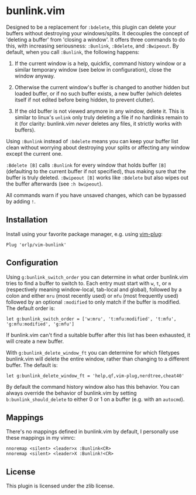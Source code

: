 # bunlink.vim

Designed to be a replacement for `:bdelete`, this plugin can delete your buffers
without destroying your windows/splits. It decouples the concept of 'deleting
a buffer' from 'closing a window'. It offers three commands to do this, with
increasing seriousness: `:Bunlink`, `:Bdelete`, and `:Bwipeout`. By default,
when you call `:Bunlink`, the following happens:

 1. If the current window is a help, quickfix, command history window or a
 similar temporary window (see below in configuration), close the window anyway.
 
 2. Otherwise the current window's buffer is changed to another hidden but
 loaded buffer, or if no such buffer exists, a new buffer (which deletes itself
 if not edited before being hidden, to prevent clutter).

 3. If the old buffer is not viewed anymore in any window, delete it. This is
 similar to linux's `unlink` only truly deleting a file if no hardlinks remain
 to it (for clarity: bunlink.vim *never* deletes any files, it strictly works
 with buffers).

Using `:Bunlink` instead of `:bdelete` means you can keep your buffer list
clean without worrying about destroying your splits or affecting any window
except the current one.

`:Bdelete [B]` calls `:Bunlink` for every window that holds buffer `[B]`
(defaulting to the current buffer if not specified), thus making sure that the
buffer is truly deleted. `:Bwipeout [B]` works like `:Bdelete` but also wipes
out the buffer afterwards (see `:h bwipeout`).

All commands warn if you have unsaved changes, which can be
bypassed by adding `!`.


## Installation

Install using your favorite package manager, e.g. using
[vim-plug](https://github.com/junegunn/vim-plug):

    Plug 'orlp/vim-bunlink'


## Configuration

Using `g:bunlink_switch_order` you can determine in what order bunlink.vim tries
to find a buffer to switch to. Each entry must start with `w`, `t`, or `m`
(respectively meaning window-local, tab-local and global), followed by a colon
and either `mru` (most recently used) or `mfu` (most frequently used) followed
by an optional `:modified` to only match if the buffer is modified. The default
order is:

    let g:bunlink_switch_order = ['w:mru', 't:mfu:modified', 't:mfu', 'g:mfu:modified', 'g:mfu']

If bunlink.vim can't find a suitable buffer after this list has been exhausted,
it will create a new buffer.

With `g:bunlink_delete_window_ft` you can determine for which filetypes
bunlink.vim will delete the entire window, rather than changing to a different
buffer. The default is:

    let g:bunlink_delete_window_ft = 'help,qf,vim-plug,nerdtree,cheat40'

By default the command history window also has this behavior. You can always
override the behavior of bunlink.vim by setting `b:bunlink_should_delete` to
either 0 or 1 on a buffer (e.g. with an `autocmd`).


## Mappings

There's no mappings defined in bunlink.vim by default, I personally use these
mappings in my vimrc:

    nnoremap <silent> <leader>x :Bunlink<CR>
    nnoremap <silent> <leader>X :Bunlink!<CR>


## License

This plugin is licensed under the zlib license.
